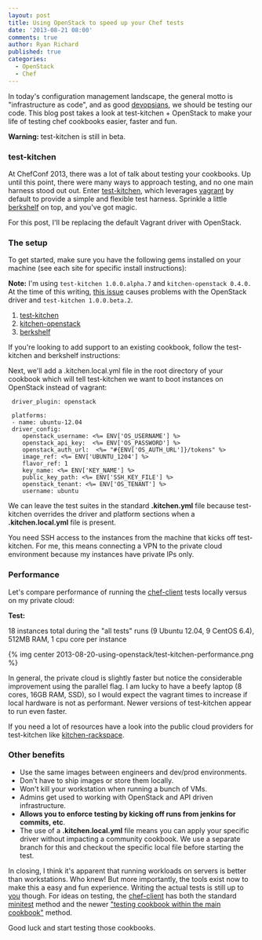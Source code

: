```yaml
---
layout: post
title: Using OpenStack to speed up your Chef tests
date: '2013-08-21 08:00'
comments: true
author: Ryan Richard
published: true
categories:
  - OpenStack
  - Chef
---
```


In today's configuration management landscape, the general motto is "infrastructure
as code", and as good [devopsians](http://www.youtube.com/watch?v=Md1MDHroXGU),
we should be testing our code. This blog post takes a look at test-kitchen +
OpenStack to make your life of testing chef cookbooks easier, faster and fun.

<!-- more -->

**Warning:** test-kitchen is still in beta.

### test-kitchen

At ChefConf 2013, there was a lot of talk about testing your cookbooks. Up until
this point, there were many ways to approach testing, and no one main harness
stood out out. Enter [test-kitchen](https://github.com/opscode/test-kitchen),
which leverages [vagrant](http://www.vagrantup.com/) by default to provide a
simple and flexible test harness. Sprinkle a little [berkshelf](http://berkshelf.com/)
on top, and you've got magic.

For this post, I'll be replacing the default Vagrant driver with OpenStack.

### The setup

To get started, make sure you have the following gems installed on your machine
(see each site for specific install instructions):

**Note:** I'm using `test-kitchen 1.0.0.alpha.7` and `kitchen-openstack 0.4.0.`
At the time of this writing, [this issue](https://github.com/opscode/test-kitchen/commit/d1f3134181bce6467f21c00726c03d6c0ba43674)
causes problems with the OpenStack driver and `test-kitchen 1.0.0.beta.2`.

1. [test-kitchen](https://github.com/opscode/test-kitchen)
1. [kitchen-openstack](https://github.com/RoboticCheese/kitchen-openstack)
1. [berkshelf](https://github.com/RiotGames/berkshelf)

If you're looking to add support to an existing cookbook, follow the test-kitchen
and berkshelf instructions:

Next, we'll add a .kitchen.local.yml file in the root directory of your cookbook which will tell test-kitchen we want to boot instances on OpenStack instead of vagrant:


	 driver_plugin: openstack

	 platforms:
	 - name: ubuntu-12.04
  	 driver_config:
    	openstack_username: <%= ENV['OS_USERNAME'] %>
    	openstack_api_key:  <%= ENV['OS_PASSWORD'] %>
    	openstack_auth_url:  <%= "#{ENV['OS_AUTH_URL']}/tokens" %>
    	image_ref: <%= ENV['UBUNTU_1204'] %>
    	flavor_ref: 1
    	key_name: <%= ENV['KEY_NAME'] %>
    	public_key_path: <%= ENV['SSH_KEY_FILE'] %>
    	openstack_tenant: <%= ENV['OS_TENANT'] %>
    	username: ubuntu

We can leave the test suites in the standard **.kitchen.yml** file because
test-kitchen overrides the driver and platform sections when a **.kitchen.local.yml**
file is present.

You need SSH access to the instances from the machine that kicks off test-kitchen.
For me, this means connecting a VPN to the private cloud environment because my
instances have private IPs only.

### Performance

Let's compare performance of running the [chef-client](https://github.com/opscode-cookbooks/chef-client)
tests locally versus on my private cloud:

**Test:**

18 instances total during the "all tests" runs (9 Ubuntu 12.04, 9 CentOS 6.4),
512MB RAM, 1 cpu core per instance

{% img center 2013-08-20-using-openstack/test-kitchen-performance.png %}

In general, the private cloud is slightly faster but notice the considerable
improvement using the parallel flag. I am lucky to have a beefy laptop (8 cores,
16GB RAM, SSD), so I would expect the vagrant times to increase if local hardware
is not as performant. Newer versions of test-kitchen appear to run even faster.

If you need a lot of resources have a look into the public cloud providers for
test-kitchen like [kitchen-rackspace](https://github.com/RoboticCheese/kitchen-rackspace).

### Other benefits

 - Use the same images between engineers and dev/prod environments.
 - Don't have to ship images or store them locally.
 - Won't kill your workstation when running a bunch of VMs.
 - Admins get used to working with OpenStack and API driven infrastructure.
 - **Allows you to enforce testing by kicking off runs from jenkins for commits, etc**.
 - The use of a **.kitchen.local.yml** file means you can apply your specific
   driver without impacting a community cookbook. We use a separate branch for
   this and checkout the specific local file before starting the test.

In closing, I think it's apparent that running workloads on servers is better
than workstations. Who knew! But more importantly, the tools exist now to make
this a easy and fun experience. Writing the actual tests is still up to
[you](http://devopsreactions.tumblr.com/post/52368854242/writing-unit-tests) though.
For ideas on testing, the [chef-client](https://github.com/opscode-cookbooks/chef-client)
has both the standard [minitest](https://github.com/opscode-cookbooks/chef-client/tree/master/files/default/tests/minitest)
method and the newer
["testing cookbook within the main cookbook"](https://github.com/opscode-cookbooks/chef-client/tree/master/test/cookbooks/chef-client_test) method.

Good luck and start testing those cookbooks.
